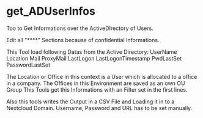 # get_ADUserInfos
Too to Get Informations over the ActiveDIrectory of Users.

 Edit all "****" Sections because of confidential Informations.
 
This Tool load following Datas from the Active Directory:
UserName
Location
Mail
ProxyMail
LastLogon
LastLogonTimestamp
PwdLastSet
PasswordLastSet

The Location or Office in this context is a User which is allocated to a office in a company.
The Offices in this Environment are saved as an own OU Group
This Tools get this Informations with an Filter set in the first lines.

Also this tools writes the Output in a CSV File and Loading it in to a Nextcloud Domain.
Username, Password and URL has to be set manually.
